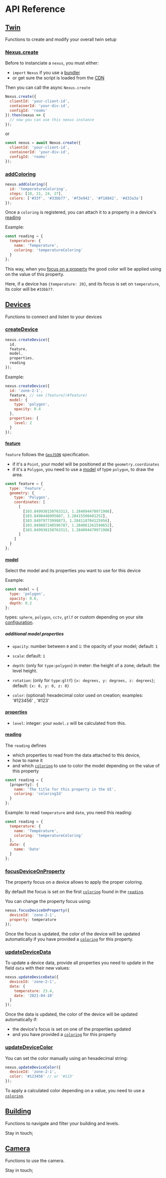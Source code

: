 # API Reference

## [Twin](#twin)

Functions to create and modify your overall twin setup

### [Nexus.create](#nexuscreate)

Before to instanciate a `nexus`, you must either:

- `import` `Nexus` if you use a [bundler](/documentation/using-a-bundler)
- or get sure the script is loaded from the [CDN](/documentation/using-cdn)

Then you can call the async `Nexus.create`

```js
Nexus.create({
  clientId: 'your-client-id',
  containerId: 'your-div-id',
  configId: 'rooms'
}).then(nexus => {
  // now you can use this nexus instance
});
```

or

```js
const nexus = await Nexus.create({
  clientId: 'your-client-id',
  containerId: 'your-div-id',
  configId: 'rooms'
});
```

### [addColoring](#addcoloring)

```js
nexus.addColoring({
  id: 'temperatureColoring',
  steps: [18, 21, 24, 27],
  colors: ['#33f', '#33bb77', '#f3e942', '#f18842', '#d33a3a']
});
```

Once a `coloring` is registered, you can attach it to a property in a device's [reading](#reading)

Example:

```js
const reading = {
  temperature: {
    name: 'Temperature',
    coloring: 'temperatureColoring'
  }
};
```

This way, when you [focus on a property](#focusdeviceonproperty) the good color will be applied using on the value of this property.

Here, if a device has `{temperature: 20}`, and its focus is set on `temperature`, its color will be `#33bb77`.

## [Devices](#devices)

Functions to connect and listen to your devices

### [createDevice](#createdevice)

```js
nexus.createDevice({
  id,
  feature,
  model,
  properties,
  reading
});
```

Example:

```js
nexus.createDevice({
  id: 'zone-2-1',
  feature, // see [feature](#feature)
  model: {
    type: 'polygon',
    opacity: 0.4
  },
  properties: {
    level: 2
  }
});
```

#### [feature](#feature)

`feature` follows the [`GeoJSON`](https://geojson.org/) specification.

- if it's a `Point`, your model will be positioned at the `geometry.coordinates`
- if it's a `Polygon`, you need to use a [model](#model) of type `polygon`, to draw the area.

```js
const feature = {
  type: 'Feature',
  geometry: {
    type: 'Polygon',
    coordinates: [
      [
        [103.849930150763313, 1.284094470971986],
        [103.8498446095887, 1.28415500401252],
        [103.84979773998873, 1.284118704125956],
        [103.849887248596787, 1.284061261598652],
        [103.849930150763313, 1.284094470971986]
      ]
    ]
  }
};
```

#### [model](#model)

Select the model and its properties you want to use for this device

Example:

```js
const model = {
  type: 'polygon',
  opacity: 0.6,
  depth: 0.2
};
```

types: `sphere`, `polygon`, `cctv`, `gtlf` or custom depending on your site [configuration](/documentation/getting-started#configuration).

##### additional model properties

- `opacity`: number between `0` and `1`: the opacity of your model; default: `1`

- `scale`: default: `1`

- `depth`: (only for `type:polygon`) in meter: the height of a zone; default: the level height.

- `rotation`: (only for `type:gltf`) `{x: degrees, y: degrees, z: degrees}`; default: `{x: 0, y: 0, z: 0}`

- `color`: (optional) hexadecimal color used on creation; examples: '#123456' , '#123'

#### [properties](#properties)

- `level`: integer: your `model.z` will be calculated from this.

#### [reading](#reading)

The `reading` defines

- which properties to read from the data attached to this device,
- how to name it
- and which [`coloring`](#addcoloring) to use to color the model depending on the value of this property

```js
const reading = {
  [property]: {
    name: 'The title for this property in the UI',
    coloring: 'coloringId'
  }
};
```

Example: to read `temperature` and `date`, you need this reading:

```js
const reading = {
  temperature: {
    name: 'Température',
    coloring: 'temperatureColoring'
  },
  date: {
    name: 'Date'
  }
};
```

### [focusDeviceOnProperty](#focusdeviceonproperty)

The property focus on a device allows to apply the proper coloring.

By default the focus is set on the first [`coloring`](#addcoloring) found in the [`reading`](#reading).

You can change the property focus using:

```js
nexus.focusDeviceOnProperty({
  deviceId: 'zone-2-1',
  property: temperature
});
```

Once the focus is updated, the color of the device will be updated automatically if you have provided a [`coloring`](#addcoloring) for this property.

### [updateDeviceData](#updatedevicedata)

To update a device data, provide all properties you need to update in the field `data` with their new values:

```js
nexus.updateDeviceData({
  deviceId: 'zone-2-1',
  data: {
    temperature: 23.4,
    date: '2021-04-10'
  }
});
```

Once the data is updated, the color of the device will be updated automatically if:

- the device's focus is set on one of the properties updated
- and you have provided a [`coloring`](#addcoloring) for this property

### [updateDeviceColor](#updatedevicecolor)

You can set the color manually using an hexadecimal string:

```js
nexus.updateDeviceColor({
  deviceId: 'zone-2-1',
  color: '#123456' // or '#123'
});
```

To apply a calculated color depending on a value, you need to use a [`coloring`](#addcoloring).

## [Building](#building)

Functions to navigate and filter your building and levels.

Stay in touch;

## [Camera](#camera)

Functions to use the camera.

Stay in touch;
